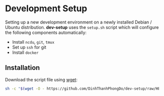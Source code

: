 # Development Setup

Setting up a new development environment on a newly installed Debian / Ubuntu distribution. **dev-setup** uses the `setup.sh` script which will configure the following components automatically:

- Install `ncdu`, `git`, `tmux`
- Set up `ssh` for git
- Install `docker`

## Installation

Download the script file using [wget](https://www.gnu.org/software/wget):

```bash
sh -c "$(wget -O - https://github.com/DinhThanhPhongDo/dev-setup/raw/HEAD/setup.sh)"
```
